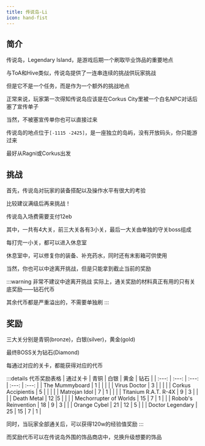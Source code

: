 ```yaml
---
title: 传说岛-Li
icon: hand-fist
---
```


## 简介
传说岛，Legendary Island，是游戏后期一个刷取毕业饰品的重要地点

与ToA和Hive类似，传说岛提供了一连串连续的挑战供玩家挑战

但是它不是一个任务，而是作为一个额外的挑战地点

正常来说，玩家第一次得知传说岛应该是在Corkus City里被一个白名NPC对话后塞了宣传单子

当然，不被塞宣传单你也可以直接过来

传说岛的地点位于`[-1115 -2425]`，是一座独立的岛屿，没有开放码头，你只能游过来

最好从Ragni或Corkus出发

## 挑战

首先，传说岛对玩家的装备搭配以及操作水平有很大的考验

比较建议满级后再来挑战！

传说岛入场费需要支付12eb

其中，一共有4大关，前三大关各有3小关，最后一大关由单独的守关boss组成

每打完一小关，都可以进入休息室

休息室中，可以修复你的装备、补充药水，同时还有末影箱可供使用

当然，你也可以中途离开挑战，但是只能拿到截止当前的奖励

:::warning 非常不建议中途离开挑战
实际上，通关奖励的材料真正有用的只有关底奖励——钻石代币

其余代币都是严重溢出的，不需要单独刷
:::

## 奖励
三大关分别是青铜(bronze)，白银(silver)，黄金(gold)

最终BOSS关为钻石(Diamond)

每通过对应的关卡，都能获得对应的代币

:::details 代币奖励表格
| 通过关卡 | 青铜 | 白银 | 黄金 | 钻石 |
| :---: | :---: | :---: | :---: | :---: |
| The Mummyboard | 1 | | | |
| Virus Doctor | 3 | | | |
| Corkus Accipientis | 5 | | | |
| Matrojan Idol | 7 | 1 | | |
| Titanium R.A.T. R-4X | 9 | 3 | | |
| Death Metal  | 12 |5  | | |
| Mechorrupter of Worlds | 15 | 7 | 1 | |
| Robob's Reinvention | 18 | 9 | 3 | |
| Orange Cybel | 21 | 12 | 5 | |
| Doctor Legendary | 25 | 15 | 7 | 1 |

同时，当玩家全部通关后，可以获得120w的经验值奖励
:::

而奖励代币可以在传说岛外围的饰品商店中，兑换升级想要的饰品

